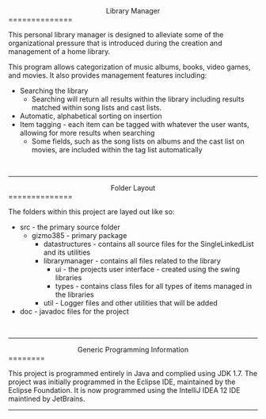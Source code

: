 <center>Library Manager</center>
==============

<p>This personal library manager is designed to alleviate some of the organizational pressure that is introduced during the creation and management of a home library. </p>

<p>This program allows categorization of music albums, books, video games, and movies. It also provides management features including:
<ul>
<li> Searching the library 
<ul>
<li> Searching will return all results within the library including results matched within song lists and cast lists. </li>
</ul>
</li>
<li> Automatic, alphabetical sorting on insertion </li>
<li> Item tagging - each item can be tagged with whatever the user wants, allowing for more results when searching
<ul>
<li> Some fields, such as the song lists on albums and the cast list on movies, are included within the tag list automatically </li></ul>
</ul>
</p><br><hr>

<center> Folder Layout </center>
==============

<p>The folders within this project are layed out like so:
<ul>
<li> src - the primary source folder
<ul>
<li>gizmo385 - primary package
<ul>
<li> datastructures - contains all source files for the SingleLinkedList and its utilities </li></ul>
<ul><li>librarymanager - contains all files related to the library
<ul><li>ui - the projects user interface - created using the swing libraries </li>
<li>types - contains class files for all types of items managed in the libraries </li></ul>
<li>util - Logger files and other utilities that will be added</li></ul></ul>
<li>doc - javadoc files for the project </li>
</ul></p>
<br><hr>
<center> Generic Programming Information </center>
========
<p>This project is programmed entirely in Java and complied using JDK 1.7. The project was initially programmed in the Eclipse IDE, maintained by the Eclipse Foundation. It is now programmed using the IntelliJ IDEA 12 IDE maintined by JetBrains. </p><hr>
